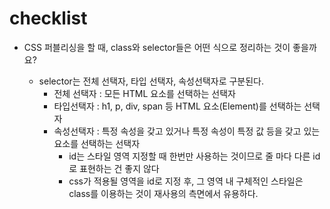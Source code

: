 # checklist
- CSS 퍼블리싱을 할 때, class와 selector들은 어떤 식으로 정리하는 것이 좋을까요?

  - selector는 전체 선택자, 타입 선택자, 속성선택자로 구분된다.
    - 전체 선택자 : 모든 HTML 요소를 선택하는 선택자
    - 타입선택자 : h1, p, div, span 등 HTML 요소(Element)를 선택하는 선택자
    - 속성선택자 : 특정 속성을 갖고 있거나 특정 속성이 특정 값 등을 갖고 있는 요소를 선택하는 선택자
      - id는 스타일 영역 지정할 때 한번만 사용하는 것이므로 줄 마다 다른 id로 표현하는 건 좋지 않다
      - css가 적용될 영역을 id로 지정 후, 그 영역 내 구체적인 스타일은 class를 이용하는 것이 재사용의 측면에서 유용하다.
